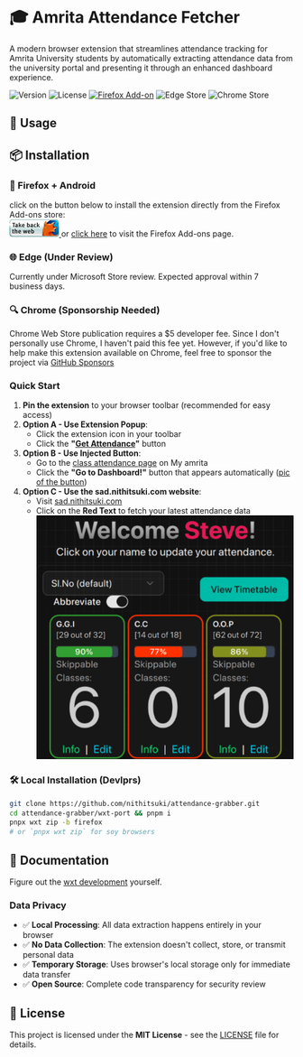 # 🎓 Amrita Attendance Fetcher

A modern browser extension that streamlines attendance tracking for Amrita University students by automatically extracting attendance data from the university portal and presenting it through an enhanced dashboard experience.

![Version](https://img.shields.io/badge/version-2.0-blue.svg)
![License](https://img.shields.io/badge/license-MIT-green.svg)
[![Firefox Add-on](https://img.shields.io/badge/Firefox-Get%20Add--on-orange.svg)](https://addons.mozilla.org/en-US/firefox/addon/amrita-attendance-fetcher/)
![Edge Store](https://img.shields.io/badge/Edge-Under%20Review-yellow.svg)
![Chrome Store](https://img.shields.io/badge/Chrome-Sponsor%20Needed-red.svg)

## 🚀 Usage

## 📦 Installation

### 🦊 Firefox + Android
click on the button below to install the extension directly from the Firefox Add-ons store:
<a href="https://addons.mozilla.org/en-US/firefox/addon/amrita-attendance-fetcher/" target="_blank">     
<img src="marketing/firefoxget.gif" alt="firefoxget" height="31" width="88">
</a>
or [click here](https://addons.mozilla.org/en-US/firefox/addon/amrita-attendance-fetcher/) to visit the Firefox Add-ons page.


### 🌐 Edge (Under Review)

Currently under Microsoft Store review. Expected approval within 7 business days.

### 🔍 Chrome (Sponsorship Needed)

Chrome Web Store publication requires a $5 developer fee. Since I don't personally use Chrome, I haven't paid this fee yet. However, if you'd like to help make this extension available on Chrome, feel free to sponsor the project via [GitHub Sponsors](https://github.com/sponsors/nithitsuki)

### Quick Start
1. **Pin the extension** to your browser toolbar (recommended for easy access)
2. **Option A - Use Extension Popup**:
   - Click the extension icon in your toolbar
   - Click the **"[Get Attendance](marketing/popup.png)"** button
3. **Option B - Use Injected Button**:
   - Go to the [class attendance page](https://students.amrita.edu/client/class-attendance) on My amrita
   - Click the **"Go to Dashboard!"** button that appears automatically ([pic of the button](marketing/button.png))
4. **Option C - Use the sad.nithitsuki.com website**:
   - Visit [sad.nithitsuki.com](https://sad.nithitsuki.com)
   - Click on the **Red Text** to fetch your latest attendance data
   ![Red Text button](marketing/dashboard.png)

### 🛠️ Local Installation (Devlprs)
```bash
git clone https://github.com/nithitsuki/attendance-grabber.git
cd attendance-grabber/wxt-port && pnpm i 
pnpx wxt zip -b firefox
# or `pnpx wxt zip` for soy browsers
```
## 📖 Documentation
Figure out the [wxt development](https://wxt.dev) yourself.

### Data Privacy
- ✅ **Local Processing**: All data extraction happens entirely in your browser
- ✅ **No Data Collection**: The extension doesn't collect, store, or transmit personal data
- ✅ **Temporary Storage**: Uses browser's local storage only for immediate data transfer
- ✅ **Open Source**: Complete code transparency for security review

## 📄 License

This project is licensed under the **MIT License** - see the [LICENSE](LICENSE) file for details.